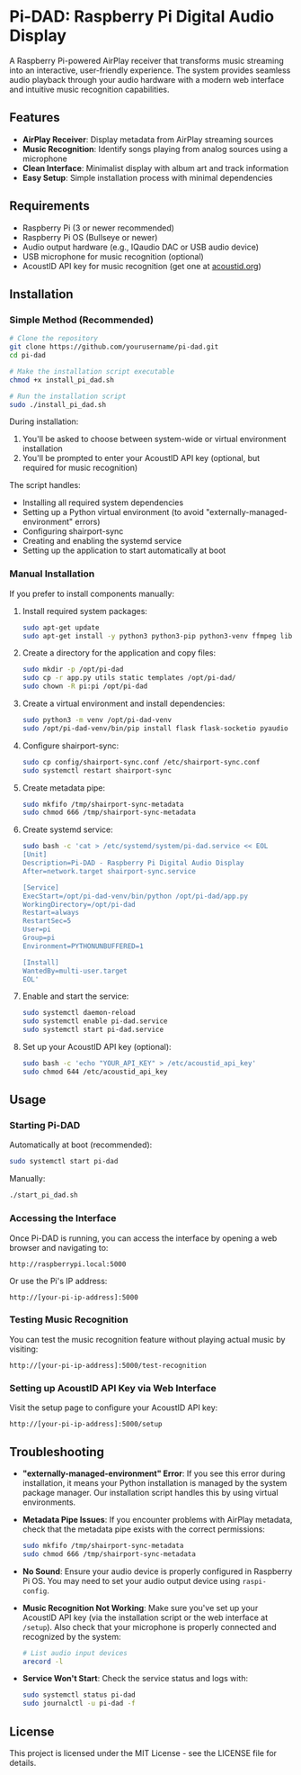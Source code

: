 # Pi-DAD: Raspberry Pi Digital Audio Display

A Raspberry Pi-powered AirPlay receiver that transforms music streaming into an interactive, user-friendly experience. The system provides seamless audio playback through your audio hardware with a modern web interface and intuitive music recognition capabilities.

## Features

- **AirPlay Receiver**: Display metadata from AirPlay streaming sources
- **Music Recognition**: Identify songs playing from analog sources using a microphone
- **Clean Interface**: Minimalist display with album art and track information
- **Easy Setup**: Simple installation process with minimal dependencies

## Requirements

- Raspberry Pi (3 or newer recommended)
- Raspberry Pi OS (Bullseye or newer)
- Audio output hardware (e.g., IQaudio DAC or USB audio device)
- USB microphone for music recognition (optional)
- AcoustID API key for music recognition (get one at [acoustid.org](https://acoustid.org/))

## Installation

### Simple Method (Recommended)

```bash
# Clone the repository
git clone https://github.com/yourusername/pi-dad.git
cd pi-dad

# Make the installation script executable
chmod +x install_pi_dad.sh

# Run the installation script
sudo ./install_pi_dad.sh
```

During installation:
1. You'll be asked to choose between system-wide or virtual environment installation
2. You'll be prompted to enter your AcoustID API key (optional, but required for music recognition)

The script handles:
- Installing all required system dependencies
- Setting up a Python virtual environment (to avoid "externally-managed-environment" errors)
- Configuring shairport-sync
- Creating and enabling the systemd service
- Setting up the application to start automatically at boot

### Manual Installation

If you prefer to install components manually:

1. Install required system packages:
   ```bash
   sudo apt-get update
   sudo apt-get install -y python3 python3-pip python3-venv ffmpeg libasound2-dev portaudio19-dev shairport-sync
   ```

2. Create a directory for the application and copy files:
   ```bash
   sudo mkdir -p /opt/pi-dad
   sudo cp -r app.py utils static templates /opt/pi-dad/
   sudo chown -R pi:pi /opt/pi-dad
   ```

3. Create a virtual environment and install dependencies:
   ```bash
   sudo python3 -m venv /opt/pi-dad-venv
   sudo /opt/pi-dad-venv/bin/pip install flask flask-socketio pyaudio requests pyacoustid colorthief musicbrainzngs pillow
   ```

4. Configure shairport-sync:
   ```bash
   sudo cp config/shairport-sync.conf /etc/shairport-sync.conf
   sudo systemctl restart shairport-sync
   ```

5. Create metadata pipe:
   ```bash
   sudo mkfifo /tmp/shairport-sync-metadata
   sudo chmod 666 /tmp/shairport-sync-metadata
   ```

6. Create systemd service:
   ```bash
   sudo bash -c 'cat > /etc/systemd/system/pi-dad.service << EOL
   [Unit]
   Description=Pi-DAD - Raspberry Pi Digital Audio Display
   After=network.target shairport-sync.service

   [Service]
   ExecStart=/opt/pi-dad-venv/bin/python /opt/pi-dad/app.py
   WorkingDirectory=/opt/pi-dad
   Restart=always
   RestartSec=5
   User=pi
   Group=pi
   Environment=PYTHONUNBUFFERED=1

   [Install]
   WantedBy=multi-user.target
   EOL'
   ```

7. Enable and start the service:
   ```bash
   sudo systemctl daemon-reload
   sudo systemctl enable pi-dad.service
   sudo systemctl start pi-dad.service
   ```

8. Set up your AcoustID API key (optional):
   ```bash
   sudo bash -c 'echo "YOUR_API_KEY" > /etc/acoustid_api_key'
   sudo chmod 644 /etc/acoustid_api_key
   ```

## Usage

### Starting Pi-DAD

Automatically at boot (recommended):
```bash
sudo systemctl start pi-dad
```

Manually:
```bash
./start_pi_dad.sh
```

### Accessing the Interface

Once Pi-DAD is running, you can access the interface by opening a web browser and navigating to:

```
http://raspberrypi.local:5000
```

Or use the Pi's IP address:

```
http://[your-pi-ip-address]:5000
```

### Testing Music Recognition

You can test the music recognition feature without playing actual music by visiting:

```
http://[your-pi-ip-address]:5000/test-recognition
```

### Setting up AcoustID API Key via Web Interface

Visit the setup page to configure your AcoustID API key:

```
http://[your-pi-ip-address]:5000/setup
```

## Troubleshooting

- **"externally-managed-environment" Error**: If you see this error during installation, it means your Python installation is managed by the system package manager. Our installation script handles this by using virtual environments.

- **Metadata Pipe Issues**: If you encounter problems with AirPlay metadata, check that the metadata pipe exists with the correct permissions:
  ```bash
  sudo mkfifo /tmp/shairport-sync-metadata
  sudo chmod 666 /tmp/shairport-sync-metadata
  ```

- **No Sound**: Ensure your audio device is properly configured in Raspberry Pi OS. You may need to set your audio output device using `raspi-config`.

- **Music Recognition Not Working**: Make sure you've set up your AcoustID API key (via the installation script or the web interface at `/setup`). Also check that your microphone is properly connected and recognized by the system:
  ```bash
  # List audio input devices
  arecord -l
  ```

- **Service Won't Start**: Check the service status and logs with:
  ```bash
  sudo systemctl status pi-dad
  sudo journalctl -u pi-dad -f
  ```

## License

This project is licensed under the MIT License - see the LICENSE file for details.